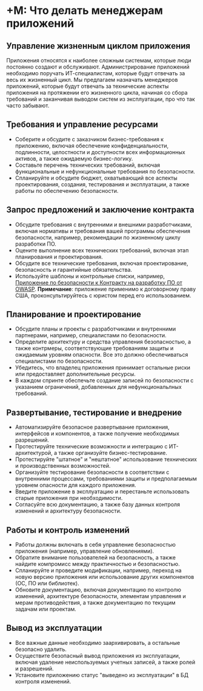 # **+М**: Что делать менеджерам приложений

## Управление жизненным циклом приложения

Приложения относятся к наиболее сложным системам, которые люди постоянно создают и обслуживают. Администрирование приложений необходимо поручать ИТ-специалистам, которые будут отвечать за весь их жизненный цикл. Мы предлагаем назначать менеджеров приложений, которые будут отвечать за технические аспекты приложения на протяжении его жизненного цикла, начиная со сбора требований и заканчивая выводом систем из эксплуатации, про что так часто забывают. 

## Требования и управление ресурсами

* Соберите и обсудите с заказчиком бизнес-требования к приложению, включая обеспечение конфиденциальности, подлинности, целостности и доступности всех информационных активов, а также ожидаемую бизнес-логику.
* Составьте перечень технических требований, включая  функциональные и нефункциональные требования по безопасности.
* Спланируйте и обсудите бюджет, охватывающий все аспекты проектирования, создания, тестирования и эксплуатации, а также работы по обеспечению безопасности.

## Запрос предложений и заключение контракта

* Обсудите требования с внутренними и внешними разработчиками, включая нормативы и требования вашей программы обеспечения безопасности, например, рекомендации по жизненному циклу разработки ПО.
* Оцените выполнение всех технических требований, включая этап планирования и проектирования.
* Обсудите все технические требования, включая проектирование, безопасность и гарантийные обязательства.
* Используйте шаблоны и контрольные списки, например, [Приложение по безопасности к Контракту на разработку ПО от OWASP](https://www.owasp.org/index.php/OWASP_Secure_Software_Contract_Annex). **Примечание**: приложение применимо к договорному праву США, проконсультируйтесь с юристом перед его использованием.

## Планирование и проектирование

* Обсудите планы и проекты с разработчиками и внутренними партнерами, например, специалистами по безопасности.
* Определите архитектуру и средства управления безопасностью, а также контрмеры, соответствующие требованиям защиты и ожидаемым уровням опасности. Все это должно обеспечиваться специалистами по безопасности.
* Убедитесь, что владелец приложения принимает остальные риски или предоставляет дополнительные ресурсы.
* В каждом спринте обеспечьте создание записей по безопасности с указанием ограничений, добавленных для нефункциональлных требований.

## Развертывание, тестирование и внедрение

* Автоматизируйте безопасное развертывание приложения, интерфейсов и компонентов, а также получение необходимых разрешений.
* Протестируйте технические возможности и интеграцию с ИТ-архитектурой, а также организуйте бизнес-тестирование.
* Протестируйте "штатное" и "нештатное" использование технических и производственных возможностей.
* Организуйте тестирование безопасности в соответствии с внутренними процессами, требованиями защиты и предполагаемым уровнем опасности для каждого приложения.
* Введите приложение в эксплуатацию и перестаньте использовать старые приложения при необходимости.
* Согласуйте всю документацию, а также базу данных контроля изменений и архитектуру безопасности.

## Работы и контроль изменений

* Работы должны включать в себя управление безопасностью приложения (например, управление обновлениями).
* Обратите внимание пользователей на безопасность, а также найдите компромисс между практичностью и безопасностью.
* Спланируйте и проведите модификации, например, переход на новую версию приложения или использование других компонентов (ОС, ПО или библиотек).
* Обновите документацию, включая документацию по контролю изменений, архитектуре безопасности, элементам управления и мерам противодействия, а также документацию по текущим задачам или проектам.

## Вывод из эксплуатации

* Все важные данные необходимо заархивировать, а остальные безопасно удалить.
* Осуществите безопасный вывод приложения из эксплуатации, включая удаление неиспользуемых учетных записей, а также ролей и разрешений.
* Установите приложению статус "выведено из эксплуатации" в БД контроля изменений.

